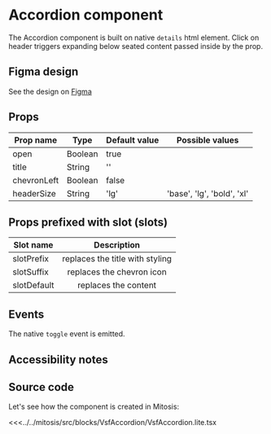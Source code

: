 # Accordion component

The Accordion component is built on native `details` html element. Click on header triggers expanding below seated content passed inside by the prop.

## Figma design

See the design on [Figma](https://www.figma.com/file/CWOkbpne0tDpSenT4ZEUTQ/%F0%9F%9B%A0-SFUI-2.0-%7C-Development?node-id=11381%3A15149)

## Props

| Prop name   | Type    | Default value | Possible values                        |
| ----------- | ------- | ------------- | -------------------------------------- |
| open| Boolean | true          |              |
| title      | String  | ''            |                                        |
| chevronLeft | Boolean  | false            |                                        |                                        |
| headerSize| String | 'lg'            | 'base', 'lg', 'bold', 'xl'             |

## Props prefixed with slot (slots)

| Slot name |            Description            |
| --------- | :-------------------------------: |
| slotPrefix  |     replaces the title with styling  |
| slotSuffix  |     replaces the chevron icon     |
| slotDefault    | replaces the content |

## Events

The native `toggle` event is emitted.

## Accessibility notes


## Source code

Let's see how the component is created in Mitosis:

<<<../../mitosis/src/blocks/VsfAccordion/VsfAccordion.lite.tsx
